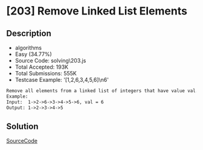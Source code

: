 # [203] Remove Linked List Elements

## Description

* algorithms
* Easy (34.77%)
* Source Code:       solving\203.js
* Total Accepted:    193K
* Total Submissions: 555K
* Testcase Example:  '[1,2,6,3,4,5,6]\n6'

```md
Remove all elements from a linked list of integers that have value val.
Example:
Input:  1->2->6->3->4->5->6, val = 6
Output: 1->2->3->4->5

```

## Solution

[SourceCode](./solution.js)